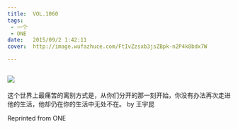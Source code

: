 ```yaml
---
title:	VOL.1060
tags:
 - 一个
 - ONE
date:	2015/09/2 1:42:11
cover:	http://image.wufazhuce.com/FtIvZzsxb3jsZBpk-n2P4k8bdx7W

---
```

![](http://image.wufazhuce.com/FtIvZzsxb3jsZBpk-n2P4k8bdx7W)
---

这个世界上最痛苦的离别方式是，从你们分开的那一刻开始，你没有办法再次走进他的生活，他却仍在你的生活中无处不在。 by 王宇昆
 
Reprinted from ONE
